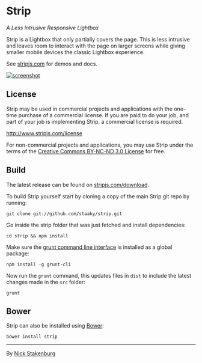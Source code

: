 # Strip

_A Less Intrusive Responsive Lightbox_

Strip is a Lightbox that only partially covers the page. This is less intrusive and leaves room to interact with the page on larger screens while giving smaller mobile devices the classic Lightbox experience.

See [stripjs.com](http://www.stripjs.com) for demos and docs.

[![screenshot](https://cloud.githubusercontent.com/assets/5575/4969788/ec4fc80e-686c-11e4-8406-614db6980325.jpg)](http://www.stripjs.com)

## License

Strip may be used in commercial projects and applications with the one-time purchase of a commercial license. If you are paid to do your job, and part of your job is implementing Strip, a commercial license is required.

http://www.stripjs.com/license

For non-commercial projects and applications, you may use Strip under the terms of the [Creative Commons BY-NC-ND 3.0 License](http://creativecommons.org/licenses/by-nc-nd/3.0/) for free.

## Build

The latest release can be found on [stripjs.com/download](http://www.stripjs.com/download).

To build Strip yourself start by cloning a copy of the main Strip git repo by running:

```
git clone git://github.com/staaky/strip.git
```

Go inside the strip folder that was just fetched and install dependencies:

```
cd strip && npm install
```

Make sure the [grunt command line interface](https://github.com/gruntjs/grunt-cli) is installed as a global package:

```
npm install -g grunt-cli
```

Now run the `grunt` command, this updates files in `dist` to include the latest changes made in the `src` folder:

```
grunt
```

## Bower

Strip can also be installed using [Bower](http://bower.io):

```
bower install strip
```


* * *

By [Nick Stakenburg](http://www.nickstakenburg.com)
